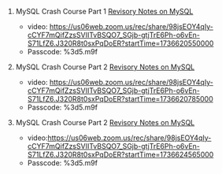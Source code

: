 1. MySQL Crash Course Part 1 [Revisory Notes on MySQL](./MySQL/mysql_crash_course.md)

      * video: https://us06web.zoom.us/rec/share/98jsEOY4qIy-cCYF7mQifZzsSVIITvBSQO7_SGjb-gtjTrE6Ph-o6vEn-S71LfZ6.J320R8t0sxPqDoER?startTime=1736620550000
      * Passcode:   %3d5.m9f


2. MySQL Crash Course Part 2 [Revisory Notes on MySQL](./MySQL/mysql_crash_course.md)
      * video: https://us06web.zoom.us/rec/share/98jsEOY4qIy-cCYF7mQifZzsSVIITvBSQO7_SGjb-gtjTrE6Ph-o6vEn-S71LfZ6.J320R8t0sxPqDoER?startTime=1736620785000
      * Passcode:  %3d5.m9f



3. MySQL Crash Course Part 2 [Revisory Notes on MySQL](./MySQL/mysql_crash_course.md)

      * video:https://us06web.zoom.us/rec/share/98jsEOY4qIy-cCYF7mQifZzsSVIITvBSQO7_SGjb-gtjTrE6Ph-o6vEn-S71LfZ6.J320R8t0sxPqDoER?startTime=1736624565000
      * Passcode:  %3d5.m9f